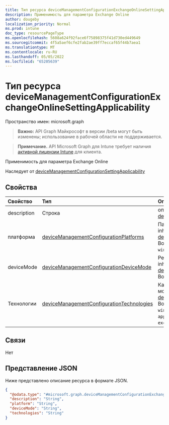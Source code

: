 ```yaml
---
title: Тип ресурса deviceManagementConfigurationExchangeOnlineSettingApplicability
description: Применимость для параметра Exchange Online
author: dougeby
localization_priority: Normal
ms.prod: intune
doc_type: resourcePageType
ms.openlocfilehash: 5608a624f92face6f75898375f41d730ed449649
ms.sourcegitcommit: 4f5a5aef6cfe2fab2ae39ff7eccaf65f44b7aea1
ms.translationtype: MT
ms.contentlocale: ru-RU
ms.lasthandoff: 05/05/2022
ms.locfileid: "65205639"
---
```

# <a name="devicemanagementconfigurationexchangeonlinesettingapplicability-resource-type"></a>Тип ресурса deviceManagementConfigurationExchangeOnlineSettingApplicability

Пространство имен: microsoft.graph

> **Важно:** API Graph Майкрософт в версии /beta могут быть изменены; использование в рабочей области не поддерживается.

> **Примечание.** API Microsoft Graph для Intune требует наличия [активной лицензии Intune](https://go.microsoft.com/fwlink/?linkid=839381) для клиента.

Применимость для параметра Exchange Online


Наследует от [deviceManagementConfigurationSettingApplicability](../resources/intune-deviceconfigv2-devicemanagementconfigurationsettingapplicability.md)

## <a name="properties"></a>Свойства
|Свойство|Тип|Описание|
|:---|:---|:---|
|description|Строка|описание параметра Inherited from [deviceManagementConfigurationSettingApplicability](../resources/intune-deviceconfigv2-devicemanagementconfigurationsettingapplicability.md)|
|платформа|[deviceManagementConfigurationPlatforms](../resources/intune-deviceconfigv2-devicemanagementconfigurationplatforms.md)|Параметр платформы можно применить к inherited from [deviceManagementConfigurationSettingApplicability](../resources/intune-deviceconfigv2-devicemanagementconfigurationsettingapplicability.md). Возможные значения: `none`, `android`, `iOS`, `macOS`, `windows10X`, `windows10`, `linux`, `unknownFutureValue`.|
|deviceMode|[deviceManagementConfigurationDeviceMode](../resources/intune-deviceconfigv2-devicemanagementconfigurationdevicemode.md)|Режим устройства, который можно применить к inherited from [deviceManagementConfigurationSettingApplicability](../resources/intune-deviceconfigv2-devicemanagementconfigurationsettingapplicability.md). Возможные значения: `none`, `kiosk`.|
|Технологии|[deviceManagementConfigurationTechnologies](../resources/intune-deviceconfigv2-devicemanagementconfigurationtechnologies.md)|Какие технологические каналы этого параметра можно развернуть с помощью inherited from [deviceManagementConfigurationSettingApplicability](../resources/intune-deviceconfigv2-devicemanagementconfigurationsettingapplicability.md). Возможные значения: `none`, `mdm`, `windows10XManagement`, `configManager`, `appleRemoteManagement`, `microsoftSense`, `exchangeOnline`, `linuxMdm`, `unknownFutureValue`.|

## <a name="relationships"></a>Связи
Нет

## <a name="json-representation"></a>Представление JSON
Ниже представлено описание ресурса в формате JSON.
<!-- {
  "blockType": "resource",
  "@odata.type": "microsoft.graph.deviceManagementConfigurationExchangeOnlineSettingApplicability"
}
-->
``` json
{
  "@odata.type": "#microsoft.graph.deviceManagementConfigurationExchangeOnlineSettingApplicability",
  "description": "String",
  "platform": "String",
  "deviceMode": "String",
  "technologies": "String"
}
```




